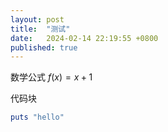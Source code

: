 ```yaml
---
layout: post
title:  "测试"
date:   2024-02-14 22:19:55 +0800
published: true
---
```

<link rel="stylesheet" href="https://cdn.jsdelivr.net/npm/katex@0.16.18/dist/katex.min.css" integrity="sha384-veTAhWILPOotXm+kbR5uY7dRamYLJf58I7P+hJhjeuc7hsMAkJHTsPahAl0hBST0" crossorigin="anonymous">

<!-- The loading of KaTeX is deferred to speed up page rendering -->
<script defer src="https://cdn.jsdelivr.net/npm/katex@0.16.18/dist/katex.min.js" integrity="sha384-v6mkHYHfY/4BWq54f7lQAdtIsoZZIByznQ3ZqN38OL4KCsrxo31SLlPiak7cj/Mg" crossorigin="anonymous"></script>

<!-- To automatically render math in text elements, include the auto-render extension: -->
<script defer src="https://cdn.jsdelivr.net/npm/katex@0.16.18/dist/contrib/auto-render.min.js" integrity="sha384-hCXGrW6PitJEwbkoStFjeJxv+fSOOQKOPbJxSfM6G5sWZjAyWhXiTIIAmQqnlLlh" crossorigin="anonymous" onload="renderMathInElement(document.body);"></script>

数学公式 $f(x)=x+1$

代码块

```ruby
puts "hello"
```